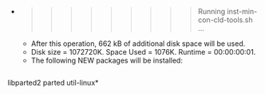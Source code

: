 * >>>>>>>>> Running inst-min-con-cld-tools.sh ...
  * After this operation, 662 kB of additional disk space will be used.
  * Disk size = 1072720K. Space Used = 1076K. Runtime = 00:00:00:01.
  * The following NEW packages will be installed:
  ```bash
libparted2 parted util-linux*
  ```
